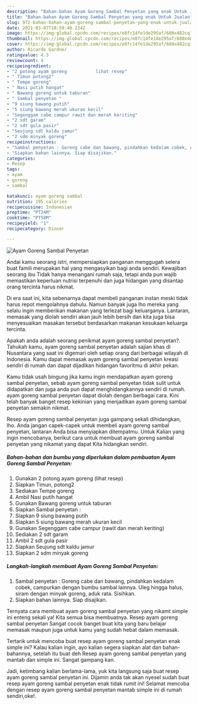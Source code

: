 ```yaml
---
description: "Bahan-bahan Ayam Goreng Sambal Penyetan yang enak Untuk Jualan"
title: "Bahan-bahan Ayam Goreng Sambal Penyetan yang enak Untuk Jualan"
slug: 972-bahan-bahan-ayam-goreng-sambal-penyetan-yang-enak-untuk-jualan
date: 2021-03-07T18:59:40.234Z
image: https://img-global.cpcdn.com/recipes/e8fc14fe1de295af/680x482cq70/ayam-goreng-sambal-penyetan-foto-resep-utama.jpg
thumbnail: https://img-global.cpcdn.com/recipes/e8fc14fe1de295af/680x482cq70/ayam-goreng-sambal-penyetan-foto-resep-utama.jpg
cover: https://img-global.cpcdn.com/recipes/e8fc14fe1de295af/680x482cq70/ayam-goreng-sambal-penyetan-foto-resep-utama.jpg
author: Ricardo Gardner
ratingvalue: 4.3
reviewcount: 4
recipeingredient:
- "2 potong ayam goreng           lihat resep"
- " Timun potong2"
- " Tempe goreng"
- " Nasi putih hangat"
- " Bawang goreng untuk taburan"
- " Sambal penyetan "
- "9 siung bawang putih"
- "5 siung bawang merah ukuran kecil"
- "Segenggam cabe campur rawit dan merah keriting"
- "2 sdt garam"
- "2 sdt gula pasir"
- "Seujung sdt kaldu jamur"
- "2 sdm minyak goreng"
recipeinstructions:
- "Sambal penyetan : Goreng cabe dan bawang, pindahkan kedalam cobek, campurkan dengan bumbu sambal lainnya. Uleg hingga halus, siram dengan minyak goreng, aduk rata. Sisihkan."
- "Siapkan bahan lainnya. Siap disajikan."
categories:
- Resep
tags:
- ayam
- goreng
- sambal

katakunci: ayam goreng sambal 
nutrition: 195 calories
recipecuisine: Indonesian
preptime: "PT24M"
cooktime: "PT58M"
recipeyield: "1"
recipecategory: Dinner

---
```



![Ayam Goreng Sambal Penyetan](https://img-global.cpcdn.com/recipes/e8fc14fe1de295af/680x482cq70/ayam-goreng-sambal-penyetan-foto-resep-utama.jpg)

Andai kamu seorang istri, mempersiapkan panganan menggugah selera buat famili merupakan hal yang mengasyikan bagi anda sendiri. Kewajiban seorang ibu Tidak hanya menangani rumah saja, tetapi anda pun wajib memastikan keperluan nutrisi terpenuhi dan juga hidangan yang disantap orang tercinta harus nikmat.

Di era  saat ini, kita sebenarnya dapat membeli panganan instan meski tidak harus repot mengolahnya dahulu. Namun banyak juga lho mereka yang selalu ingin memberikan makanan yang terlezat bagi keluarganya. Lantaran, memasak yang diolah sendiri akan jauh lebih bersih dan kita juga bisa menyesuaikan masakan tersebut berdasarkan makanan kesukaan keluarga tercinta. 



Apakah anda adalah seorang penikmat ayam goreng sambal penyetan?. Tahukah kamu, ayam goreng sambal penyetan adalah sajian khas di Nusantara yang saat ini digemari oleh setiap orang dari berbagai wilayah di Indonesia. Kamu dapat memasak ayam goreng sambal penyetan kreasi sendiri di rumah dan dapat dijadikan hidangan favoritmu di akhir pekan.

Kamu tidak usah bingung jika kamu ingin mendapatkan ayam goreng sambal penyetan, sebab ayam goreng sambal penyetan tidak sulit untuk didapatkan dan juga anda pun dapat menghidangkannya sendiri di rumah. ayam goreng sambal penyetan dapat diolah dengan berbagai cara. Kini telah banyak banget resep kekinian yang menjadikan ayam goreng sambal penyetan semakin nikmat.

Resep ayam goreng sambal penyetan juga gampang sekali dihidangkan, lho. Anda jangan capek-capek untuk membeli ayam goreng sambal penyetan, lantaran Anda bisa menyiapkan ditempatmu. Untuk Kalian yang ingin mencobanya, berikut cara untuk membuat ayam goreng sambal penyetan yang nikamat yang dapat Kita hidangkan sendiri.

<!--inarticleads1-->

##### Bahan-bahan dan bumbu yang diperlukan dalam pembuatan Ayam Goreng Sambal Penyetan:

1. Gunakan 2 potong ayam goreng           (lihat resep)
1. Siapkan  Timun, potong2
1. Sediakan  Tempe goreng
1. Ambil  Nasi putih hangat
1. Gunakan  Bawang goreng untuk taburan
1. Siapkan  Sambal penyetan :
1. Siapkan 9 siung bawang putih
1. Siapkan 5 siung bawang merah ukuran kecil
1. Gunakan Segenggam cabe campur (rawit dan merah keriting)
1. Sediakan 2 sdt garam
1. Ambil 2 sdt gula pasir
1. Siapkan Seujung sdt kaldu jamur
1. Siapkan 2 sdm minyak goreng




<!--inarticleads2-->

##### Langkah-langkah membuat Ayam Goreng Sambal Penyetan:

1. Sambal penyetan : Goreng cabe dan bawang, pindahkan kedalam cobek, campurkan dengan bumbu sambal lainnya. Uleg hingga halus, siram dengan minyak goreng, aduk rata. Sisihkan.
1. Siapkan bahan lainnya. Siap disajikan.




Ternyata cara membuat ayam goreng sambal penyetan yang nikamt simple ini enteng sekali ya! Kita semua bisa membuatnya. Resep ayam goreng sambal penyetan Sangat cocok banget buat kita yang baru belajar memasak maupun juga untuk kamu yang sudah hebat dalam memasak.

Tertarik untuk mencoba buat resep ayam goreng sambal penyetan enak simple ini? Kalau kalian ingin, ayo kalian segera siapkan alat dan bahan-bahannya, setelah itu buat deh Resep ayam goreng sambal penyetan yang mantab dan simple ini. Sangat gampang kan. 

Jadi, ketimbang kalian berlama-lama, yuk kita langsung saja buat resep ayam goreng sambal penyetan ini. Dijamin anda tak akan nyesel sudah buat resep ayam goreng sambal penyetan enak tidak rumit ini! Selamat mencoba dengan resep ayam goreng sambal penyetan mantab simple ini di rumah sendiri,oke!.

